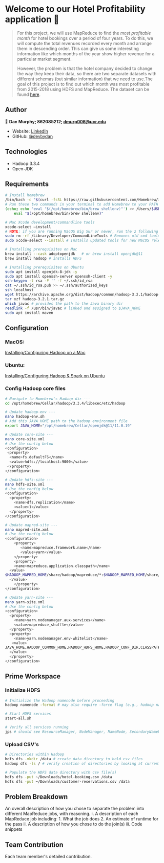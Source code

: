 # Welcome to our Hotel Profitability application 👋

> For this project, we will use MapReduce to find the *most profitable month* for hotel bookings over a period of four years. To do this, we will compute the total revenues recorded every month and arrange them in descending order. This can give us some interesting information like which months of the year show higher revenue for a particular market segment.
>
> However, the problem is that the hotel company decided to change the way they keep their data, so there are two separate datasets with different schemas (but similar information) that we need to use.The goal of this project is to find out which month was most profitable from 2015-2018 using HDFS and MapReduce. The dataset can be found [here](https://drive.google.com/drive/folders/1zTA_71IoOuGWo-xHqPGEaW25v_adcVgr?usp=sharing).

## Author

👤 **Dan Murphy; 862085212; dmurp006@ucr.edu**

* Website: [LinkedIn](https://www.linkedin.com/in/devbydan/)
* GitHub: [@devbydan](https://github.com/devbydan)

## Technologies

- Hadoop 3.3.4
- Open JDK

## Requirements

```bash
# Install homebrew
/bin/bash -c "$(curl -fsSL https://raw.githubusercontent.com/Homebrew/install/master/install.sh)"
# Run these two commands in your terminal to add Homebrew to your PATH
(echo; echo 'eval "$(/opt/homebrew/bin/brew shellenv)"') >> /Users/$USER/.zprofile
    eval "$(/opt/homebrew/bin/brew shellenv)"
```
``` bash
# Mac Xcode development/commandline tools
xcode-select –install
# NOTE: if you are running MacOS Big Sur or newer, run the 2 following commands.
sudo rm -rf /Library/Developer/CommandLineTools # Removes old cmd tools
sudo xcode-select --install # Installs updated tools for new MacOS release
```

```bash
# Installing prerequisites on Mac
brew install --cask adoptopenjdk   # or brew install openjdk@11
brew install hadoop # installs HDFS 
```

```bash
# Installing prerequisites on Ubuntu
sudo apt install openjdk-8-jdk -y
sudo apt install openssh-server openssh-client -y
ssh-keygen -t rsa -P '' -f ~/.ssh/id_rsa
cat ~/.ssh/id_rsa.pub >> ~/.ssh/authorized_keys
ssh localhost
wget https://archive.apache.org/dist/hadoop/common/hadoop-3.2.1/hadoop-3.2.1.tar.gz
tar xzf hadoop-3.2.1.tar.gz
which javac # provides the path to the Java binary dir
readlink -f /usr/bin/javac # linked and assigned to $JAVA_HOME
sudo apt install maven
```

## Configuration

### MacOS: 

[Installing/Configuring Hadoop on a Mac](https://towardsdatascience.com/installing-hadoop-on-a-mac-ec01c67b003c)

### Ubuntu:

[Installing/Configuring Hadoop & Spark on Ubuntu](https://dev.to/awwsmm/installing-and-running-hadoop-and-spark-on-ubuntu-18-393h)

### Config Hadoop core files

```bash
# Navigate to Homebrew's Hadoop dir ---
cd /opt/homebrew/Cellar/hadoop/3.3.4/libexec/etc/hadoop
```

```bash
# Update hadoop-env ---
nano hadoop-env.sh
# Add this JAVA_HOME path to the hadoop environment file
export JAVA_HOME="/opt/homebrew/Cellar/openjdk@11/11.0.19"
```

```bash
# Update core-site ---
nano core-site.xml
# Use the config below
<configuration>
 <property>
  <name>fs.defaultFS</name>
  <value>hdfs://localhost:9000</value>
 </property>
</configuration>
```

```bash
# Update hdfs-site ---
nano hdfs-site.xml
# Use the config below
<configuration>
  <property>
    <name>dfs.replication</name>
    <value>1</value>
  </property>
</configuration>
```

```bash
# Update mapred-site ---
nano mapred-site.xml
# Use the config below
<configuration>
    <property>
       <name>mapreduce.framework.name</name>
       <value>yarn</value>
    </property>
    <property>
    <name>mapreduce.application.classpath</name>   
  <value>
$HADOOP_MAPRED_HOME/share/hadoop/mapreduce/*:$HADOOP_MAPRED_HOME/share/hadoop/mapreduce/lib/*
  </value>
    </property>
</configuration>
```

```bash
# Update yarn-site ---
nano yarn-site.xml
# Use the config below
<configuration>
  <property>
    <name>yarn.nodemanager.aux-services</name>
    <value>mapreduce_shuffle</value>
  </property>
  <property>
    <name>yarn.nodemanager.env-whitelist</name>  
   <value>
JAVA_HOME,HADOOP_COMMON_HOME,HADOOP_HDFS_HOME,HADOOP_CONF_DIR,CLASSPATH_PREPEND_DISTCACHE,HADOOP_YARN_HOME,HADOOP_MAPRED_HOME
  </value>
  </property>
</configuration>
```

## Prime Workspace

### Initialize HDFS

```bash
# Initialize the Hadoop namenode before proceeding
hadoop namenode -format # may also require -force flag (e.g., hadoop namenode -format -force)

# Start HDFS services
start-all.sh

# Verify all services running
jps # should see ResourceManager, NodeManager, NameNode, SecondaryNameNode, DataNode, etc
```

### Upload CSV's

```bash
# Directories within Hadoop
hdfs dfs -mkdir /data # create data directory to hold csv files
hadoop dfs -ls / # verify creation of directories by looking at current dirs within the hadoop file system

# Populate the HDFS data directory with csv file(s)
hdfs dfs -put ~/Downloads/hotel-booking.csv /data
hdfs dfs -put ~/Downloads/customer-reservations.csv /data 
```

## Problem Breakdown
An overall description of how you chose to separate the problem into different
MapReduce jobs, with reasoning.
i. A description of each MapReduce job including:
    1. What the job does
    2. An estimate of runtime for the pass
ii. A description of how you chose to do the join(s)
iii. Code snippets

## Team Contribution
Each team member's detailed contribution.

